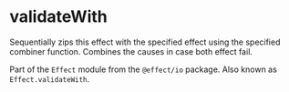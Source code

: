 # validateWith

Sequentially zips this effect with the specified effect using the specified
combiner function. Combines the causes in case both effect fail.

Part of the `Effect` module from the `@effect/io` package. Also known as `Effect.validateWith`.
